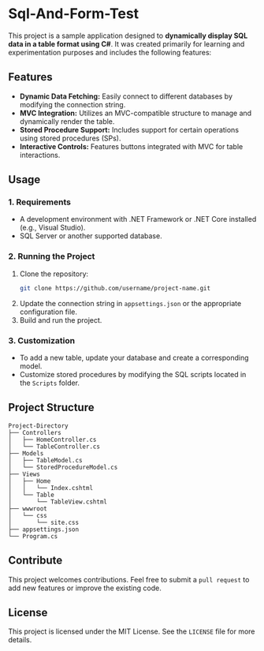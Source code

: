 # Sql-And-Form-Test

This project is a sample application designed to **dynamically display SQL data in a table format using C#**. It was created primarily for learning and experimentation purposes and includes the following features:

## Features

- **Dynamic Data Fetching:** Easily connect to different databases by modifying the connection string.
- **MVC Integration:** Utilizes an MVC-compatible structure to manage and dynamically render the table.
- **Stored Procedure Support:** Includes support for certain operations using stored procedures (SPs).
- **Interactive Controls:** Features buttons integrated with MVC for table interactions.

## Usage

### 1. Requirements
- A development environment with .NET Framework or .NET Core installed (e.g., Visual Studio).
- SQL Server or another supported database.

### 2. Running the Project
1. Clone the repository:
   ```bash
   git clone https://github.com/username/project-name.git
   ```
2. Update the connection string in `appsettings.json` or the appropriate configuration file.
3. Build and run the project.

### 3. Customization
- To add a new table, update your database and create a corresponding model.
- Customize stored procedures by modifying the SQL scripts located in the `Scripts` folder.

## Project Structure

```
Project-Directory
├── Controllers
│   ├── HomeController.cs
│   └── TableController.cs
├── Models
│   ├── TableModel.cs
│   └── StoredProcedureModel.cs
├── Views
│   ├── Home
│   │   └── Index.cshtml
│   └── Table
│       └── TableView.cshtml
├── wwwroot
│   └── css
│       └── site.css
├── appsettings.json
└── Program.cs
```

## Contribute
This project welcomes contributions. Feel free to submit a `pull request` to add new features or improve the existing code.

## License
This project is licensed under the MIT License. See the `LICENSE` file for more details.
